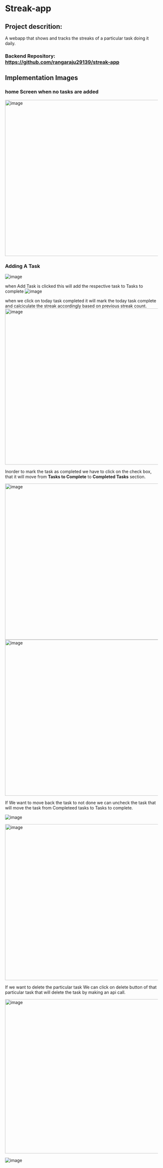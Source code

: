 # Streak-app

## Project descrition:

A webapp that shows and tracks the streaks of a particular task doing it daily.

### Backend Repository: https://github.com/rangaraju29139/streak-app

## Implementation Images

### home Screen when no tasks are added

<img width="512" alt="image" src="https://github.com/rangaraju29139/streak-app-frontend/assets/30431968/276aba5d-76ea-44b3-ad15-6b3225b0f393">

### Adding A Task

![image](https://github.com/rangaraju29139/streak-app-frontend/assets/30431968/fa35fd09-074e-4fbc-b81f-2def3876f07f)

when Add Task is clicked this will add the respective task to Tasks to complete
![image](https://github.com/rangaraju29139/streak-app-frontend/assets/30431968/6e5d19f7-fb99-4e0f-a291-c74c0d5fb5e8)

when we click on today task completed it will mark the today task complete and calciculate the streak accordingly based on previous streak count.
<img width="512" alt="image" src="https://github.com/rangaraju29139/streak-app-frontend/assets/30431968/f2d73def-002a-4e44-a6fc-769b6e8fda58">

Inorder to mark the task as completed we have to click on the check box, that it will move from **Tasks to Complete** to **Completed Tasks** section.

<img width="512" alt="image" src="https://github.com/rangaraju29139/streak-app-frontend/assets/30431968/2a88dc8a-c403-4357-9ff4-b740ee89220f">
<img width="512" alt="image" src="https://github.com/rangaraju29139/streak-app-frontend/assets/30431968/b94d11b1-8dc4-4a04-b5b4-ed305f41ba79">

If We want to move back the task to not done we can uncheck the task that will move the task from Completeed tasks to Tasks to complete.

![image](https://github.com/rangaraju29139/streak-app-frontend/assets/30431968/6a92ed86-22b8-4b94-95a4-5eb25d06cf4c)

<img width="512" alt="image" src="https://github.com/rangaraju29139/streak-app-frontend/assets/30431968/4d933947-cf9b-4aa3-9fa5-b679f83230cc">

If we want to delete the particular task We can click on delete button of that particular task that will delete the task by making an api call.

<img width="506" alt="image" src="https://github.com/rangaraju29139/streak-app-frontend/assets/30431968/dd940690-f620-4ccf-a9d6-2c1ab13ef2dc">

![image](https://github.com/rangaraju29139/streak-app-frontend/assets/30431968/7335dc92-39b5-482b-8c35-df008924132a)

